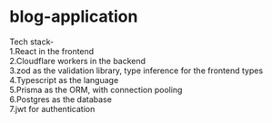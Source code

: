 # blog-application

Tech stack-<br>
1.React in the frontend<br>
2.Cloudflare workers in the backend<br>
3.zod as the validation library, type inference for the frontend types<br>
4.Typescript as the language<br>
5.Prisma as the ORM, with connection pooling<br>
6.Postgres as the database<br>
7.jwt for authentication<br>
